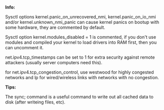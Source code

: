 **Info:**

Sysctl options kernel.panic_on_unrecovered_nmi, kernel.panic_on_io_nmi and/or kernel.unknown_nmi_panic can cause kernel panics on bootup with some hardware, they are commented by default.

Sysctl option kernel.modules_disabled = 1 is commented, if you don't use modules and compiled your kernel to load drivers into RAM first, then you can uncomment it.

net.ipv4.tcp_timestamps can be set to 1 for extra security against remote attackers (usually server computers need this).

for net.ipv4.tcp_congestion_control, use westwood for highly congested networks and lp for wired/wireless links with networks with no congestion.

**Tips:**

The sync; command is a useful command to write out all cached data to disk (after writeing files, etc).
